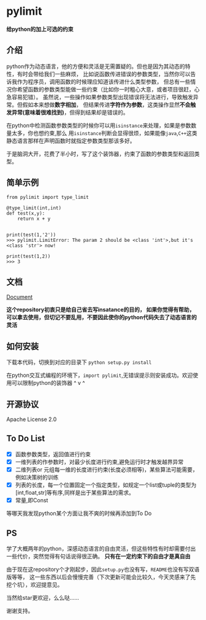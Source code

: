 pylimit
========================================
**给python的加上可选的约束**

介绍
----

python作为动态语言，他的方便和灵活是无需置疑的。但也是因为其动态的特性，有时会带给我们一些麻烦，
比如说函数传进错误的参数类型，当然你可以告诉我作为程序员，调用函数的时候理应知道该传进什么类型参数，
但总有一些情况你希望函数的参数类型能做一些约束（比如你一时粗心大意，或者项目很赶，心急容易犯错）。
虽然说，一些操作如果参数类型出现错误将无法进行，导致触发异常。但假如本来想做**数字相加**，
但结果传进**字符作为参数**，这类操作显然**不会触发异常(意味着很难找到)**，但得到结果却是错误的。


在python中检测函数参数类型的时候你可以用```isinstance```来处理，如果是参数数量太多，你也想约束,那么
用```isinstance```判断会显得很烦，如果能像```java```,```C++```这类静态语言那样在声明函数时就指定参数类型那该多好。

于是脑洞大开，花费了半小时，写了这个装饰器，约束了函数的参数类型和返回类型。

简单示例
--------

    from pylimit import type_limit
    
    @type_limit(int,int)
    def test(x,y):
        return x + y


    print(test(1,'2'))
    >>> pylimit.LimitError: The param 2 should be <class 'int'>,but it's <class 'str'> now!

	print(test(1,2))
    >>> 3

文档
----------

[Document](doc.md)
    
**这个repository初衷只是给自己省去写insatance的目的，
如果你觉得有帮助，可以拿去使用，但切记不要乱用，不要因此使你的python代码失去了动态语言的灵活**

如何安装
--------

下载本代码，切换到对应的目录下
```python setup.py install```

在python交互式编程的环境下，```import pylimit```,无错误提示则安装成功。欢迎使用可以限制python的装饰器 ^ v ^ 

    
开源协议
--------

Apache License 2.0


To Do List
---------

- [x] 函数参数类型，返回值进行约束
- [x] 一维列表的作参数时，对最少长度进行约束,避免运行时才触发越界异常
- [x] 二维列表or 元组每一维的长度进行约束(长度必须相等)，某些算法可能需要，例如决策树的训练
- [x] 列表的长度，每一个位置固定一个指定类型，如规定一个list或tuple的类型为[int,float,str]等有序,同样是出于某些算法的需求。
- [x] 常量,即Const

等哪天我发现python某个方面让我不爽的时候再添加到To Do 




PS
--------

学了大概两年的python，深感动态语言的自由灵活，但这些特性有时却需要付出一些代价，突然觉得有句话说得很正确。
**只有在一定约束下的自由才是真自由**

由于现在这repository个才刚起步，因此```setup.py```也没有写，```README```也没有写双语版等等，
这一些东西以后会慢慢完善（下次更新可能会比较久，今天灵感来了先挖个坑），欢迎提意见。

当然给star更欢迎，么么哒……

谢谢支持。